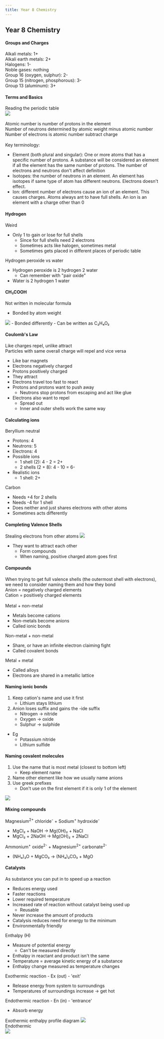 ```yaml
---
title: Year 8 Chemistry
---
```


## Year 8 Chemistry

#### Groups and Charges
Alkali metals: 1+  
Alkali earth metals: 2+  
Halogens: 1-  
Noble gases: nothing  
Group 16 (oxygen, sulphur): 2-  
Group 15 (nitrogen, phosphorous): 3-  
Group 13 (aluminum): 3+  

#### Terms and Basics
Reading the periodic table  
<img src="https://shanmeis-notes.toomwn.xyz/assets/science/reading-periodic-table.jpeg">  
<br>
Atomic number is number of protons in the element  
Number of neutrons determined by atomic weight minus atomic number  
Number of electrons is atomic number subtract charge<br><br> 
Key terminology:  
- Element (both plural and singular): One or more atoms that has a specific number of protons. A substance will be considered an element if all the element has the same number of protons. The number of electrons and neutrons don't affect definition
- Isotopes: the number of neutrons in an element. An element has isotopes if same type of atom has different neutrons. Electrons doesn't effect.
- Ion: different number of electrons cause an ion of an element. This causes charges. Atoms always ant to have full shells. An ion is an element with a charge other than 0

#### Hydrogen
Weird
- Only 1 to gain or lose for full shells
	- Since for full shells need 2 electrons
	- Sometimes acts like halogen, sometimes metal
	- Sometimes gets placed in different places of periodic table

Hydrogen peroxide vs water
- Hydrogen peroxide is 2 hydrogen 2 water
	- Can remember with "pair oxide"
- Water is 2 hydrogen 1 water

#### CH₃COOH
Not written in molecular formula
- Bonded by atom weight

<img src="https://shanmeis-notes.toomwn.xyz/assets/science/ch3cooh.jpeg">
- Bonded differently
- Can be written as C₂H₄O₂

#### Coulomb's Law
Like charges repel, unlike attract  
Particles with same overall charge will repel and vice versa
- Like bar magnets
- Electrons negatively charged
- Protons positively charged
- They attract
- Electrons travel too fast to react
- Protons and protons want to push away
	- Neutrons stop protons from escaping and act like glue
- Electrons also want to repel
	- Spread out
	- Inner and outer shells work the same way

#### Calculating ions

Beryllium neutral
- Protons: 4
- Neutrons: 5
- Electrons: 4
- Possible ions
	- 1 shell (2): 4 - 2 = 2+
	- 2 shells (2 + 8): 4 - 10 = 6-
- Realistic ions
	- 1 shell: 2+

Carbon
- Needs +4 for 2 shells
- Needs -4 for 1 shell
- Does neither and just shares electrons with other atoms
- Sometimes acts differently

#### Completing Valence Shells
Stealing electrons from other atoms
<img src="https://shanmeis-notes.toomwn.xyz/assets/science/ionic-bonding.jpeg">
- They want to attract each other
	- Form compounds
	- When naming, positive charged atom goes first

#### Compounds
When trying to get full valence shells (the outermost shell with electrons), we need to consider naming them and how they bond  
Anion = negatively charged elements  
Cation = positively charged elements<br><br>
Metal + non-metal
- Metals become cations
- Non-metals become anions
- Called ionic bonds

Non-metal + non-metal
- Share, or have an infinite electron claiming fight
- Called covalent bonds

Metal + metal
- Called alloys
- Electrons are shared in a metallic lattice

#### Naming ionic bonds
1. Keep cation's name and use it first
	- Lithium stays lithium
2. Anion loses suffix and gains the -ide suffix
	- Nitrogen -> nitride
	- Oxygen -> oxide
	- Sulphur -> sulphide
- Eg
	- Potassium nitride
	- Lithium sulfide

#### Naming covalent molecules
1. Use the name that is most metal (closest to bottom left)
	- Keep element name
2. Name other element like how we usually name anions
3. Use greek prefixes
	- Don't use on the first element if it is only 1 of the element

<img src="https://shanmeis-notes.toomwn.xyz/assets/science/writing-atoms.jpeg">

#### Mixing compounds
Magnesium<sup>2+</sup> chloride<sup>-</sup> + Sodium<sup>+</sup> hydroxide<sup>-</sup>
- MgCl₂ + NaOH -> Mg(OH)₂ + NaCl
- MgCl₂ + 2NaOH -> Mg(OH)₂ + 2NaCl

Ammonium<sup>+</sup> oxide<sup>2-</sup> + Magnesium<sup>2+</sup> carbonate<sup>2-</sup>
- (NH₄)₂O + MgCO₃ -> (NH₄)₂CO₃ + MgO

#### Catalysts
As substance you can put in to speed up a reaction
- Reduces energy used
- Faster reactions
- Lower required temperature
- Increased rate of reaction without catalyst being used up
	- Reusable
- Never increase the amount of products
- Catalysis reduces need for energy to the minimum
- Environmentally friendly

Enthalpy (H)
- Measure of potential energy
	- Can't be measured directly
- Enthalpy in reactant and product isn't the same
- Temperature = average kinetic energy of a substance
- Enthalpy change measured as temperature changes

Exothermic reaction - Ex (out) - 'exit'
- Release energy from system to surroundings
- Temperatures of surroundings increase -> get hot

Endothermic reaction - En (in) - 'entrance'
- Absorb energy

Exothermic enthalpy profile diagram
<img src="https://shanmeis-notes.toomwn.xyz/assets/science/exothermic-enthalpy.jpeg">
<br>
Endothermic  
<img src="https://shanmeis-notes.toomwn.xyz/assets/science/endothermic-enthalpy.jpeg">
